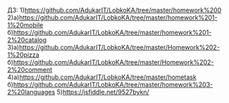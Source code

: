 ДЗ:
1)https://github.com/AdukarIT/LobkoKA/tree/master/homework%200
2)а)https://github.com/AdukarIT/LobkoKA/tree/master/homework%201-1%20mobile
  б)https://github.com/AdukarIT/LobkoKA/tree/master/homework%201-2%20catalog
3)a)https://github.com/AdukarIT/LobkoKA/tree/master/Homework%202-1%20pizza 
б)https://github.com/AdukarIT/LobkoKA/tree/master/Homework%202-2%20comment
4)a)https://github.com/AdukarIT/LobkoKA/tree/master/hometask
  б)https://github.com/AdukarIT/LobkoKA/tree/master/homework%203-2%20languages
5)https://jsfiddle.net/9527bykn/

